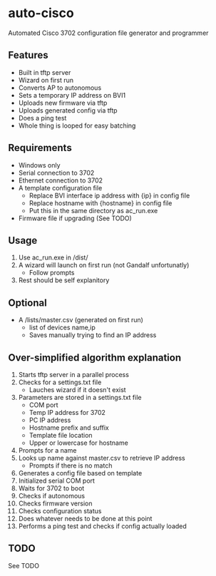 # auto-cisco
Automated Cisco 3702 configuration file generator and programmer

## Features
* Built in tftp server
* Wizard on first run
* Converts AP to autonomous
* Sets a temporary IP address on BVI1
* Uploads new firmware via tftp
* Uploads generated config via tftp
* Does a ping test
* Whole thing is looped for easy batching

## Requirements
* Windows only
* Serial connection to 3702
* Ethernet connection to 3702
* A template configuration file
    * Replace BVI interface ip address with {ip} in config file
    * Replace hostname with {hostname} in config file
    * Put this in the same directory as ac_run.exe
* Firmware file if upgrading (See TODO)

## Usage
1. Use ac_run.exe in /dist/
2. A wizard will launch on first run (not Gandalf unfortunatly)
    * Follow prompts
3. Rest should be self explanitory

## Optional
* A /lists/master.csv (generated on first run)
    * list of devices name,ip
    * Saves manually trying to find an IP address

## Over-simplified algorithm explanation
1. Starts tftp server in a parallel process
2. Checks for a settings.txt file
    * Lauches wizard if it doesn't exist
3. Parameters are stored in a settings.txt file
    * COM port
    * Temp IP address for 3702
    * PC IP address
    * Hostname prefix and suffix
    * Template file location
    * Upper or lowercase for hostname
4. Prompts for a name
5. Looks up name against master.csv to retrieve IP address
    * Prompts if there is no match
6. Generates a config file based on template
7. Initialized serial COM port
8. Waits for 3702 to boot
9. Checks if autonomous
10. Checks firmware version
11. Checks configuration status
12. Does whatever needs to be done at this point
13. Performs a ping test and checks if config actually loaded

## TODO
See TODO